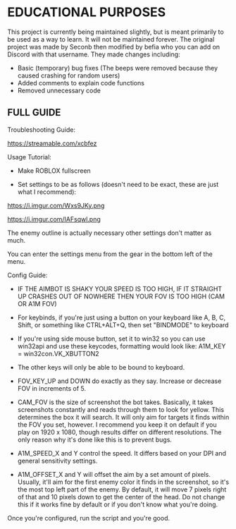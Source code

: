# EDUCATIONAL PURPOSES

This project is currently being maintained slightly, but is meant primarily to be used as a way to learn.
It will not be maintained forever.
The original project was made by Seconb then modified by befia who you can add on Discord with that username.
They made changes including:
- Basic (temporary) bug fixes (The beeps were removed because they caused crashing for random users)
- Added comments to explain code functions
- Removed unnecessary code

## FULL GUIDE

Troubleshooting Guide:

https://streamable.com/xcbfez

Usage Tutorial:

- Make ROBLOX fullscreen

- Set settings to be as follows (doesn't need to be exact, these are just what I recommend):

https://i.imgur.com/Wxs9JKy.png

https://i.imgur.com/IAFsqwl.png


The enemy outline is actually necessary other settings don't matter as much.


You can enter the settings menu from the gear in the bottom left of the menu.



Config Guide:


- IF THE AIMBOT IS SHAKY YOUR SPEED IS TOO HIGH, IF IT STRAIGHT UP CRASHES OUT OF NOWHERE THEN YOUR FOV IS TOO HIGH (CAM OR A1M FOV)

- For keybinds, if you're just using a button on your keyboard like A, B, C, Shift, or something like CTRL+ALT+Q, then set "BINDMODE" to keyboard

- If you're using side mouse button, set it to win32 so you can use win32api and use these keycodes, formatting would look like: A1M_KEY = win32con.VK_XBUTTON2

- The other keys will only be able to be bound to keyboard.

- FOV_KEY_UP and DOWN do exactly as they say. Increase or decrease FOV in increments of 5.

- CAM_FOV is the size of screenshot the bot takes. Basically, it takes screenshots constantly and reads through them to look for yellow. This determines the box it will search. It will only aim for targets it finds within the FOV you set, however. I recommend you keep it on default if you play on 1920 x 1080, though results differ on different resolutions. The only reason why it's done like this is to prevent bugs.

- A1M_SPEED_X and Y control the speed. It differs based on your DPI and general sensitivity settings.

- A1M_OFFSET_X and Y will offset the aim by a set amount of pixels. Usually, it'll aim for the first enemy color it finds in the screenshot, so it's the most top left part of the enemy. By default, it will move 7 pixels right of that and 10 pixels down to get the center of the head. Do not change this if it works fine by default or if you don't know what you're doing.



Once you're configured, run the script and you're good.
